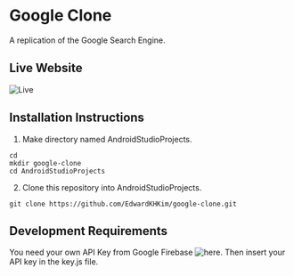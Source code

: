 # Google Clone

A replication of the Google Search Engine. 

## Live Website 
![Live](https://fir-54c31.web.app/) 

## Installation Instructions
1. Make directory named AndroidStudioProjects. 
```
cd
mkdir google-clone
cd AndroidStudioProjects
```
2. Clone this repository into AndroidStudioProjects.
```
git clone https://github.com/EdwardKHKim/google-clone.git
```

## Development Requirements
You need your own API Key from Google Firebase ![here](https://developers.google.com/custom-search/v1/overview). Then insert your API key in the key.js file. 

